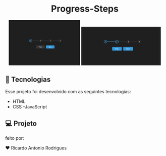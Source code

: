 <h1 align="center"> Progress-Steps </h1>
<p align="center">
  <img alt="projeto Progress-Steps" src=".github/preview.png" width="45%" >
  <img alt="projeto Progress-Steps" src=".github/preview2.png" width=50%>
</p>

## 🚀 Tecnologias

Esse projeto foi desenvolvido com as seguintes tecnologias:

- HTML
- CSS 
-JavaScript

## 💻 Projeto

feito por:

♥ Ricardo Antonio Rodrigues
